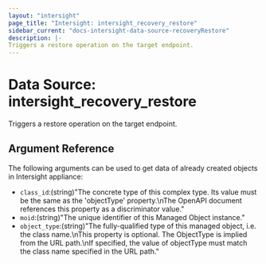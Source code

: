 ```yaml
---
layout: "intersight"
page_title: "Intersight: intersight_recovery_restore"
sidebar_current: "docs-intersight-data-source-recoveryRestore"
description: |-
Triggers a restore operation on the target endpoint.
---
```


# Data Source: intersight_recovery_restore
Triggers a restore operation on the target endpoint.
## Argument Reference
The following arguments can be used to get data of already created objects in Intersight appliance:
* `class_id`:(string)"The concrete type of this complex type. Its value must be the same as the 'objectType' property.\nThe OpenAPI document references this property as a discriminator value."
* `moid`:(string)"The unique identifier of this Managed Object instance."
* `object_type`:(string)"The fully-qualified type of this managed object, i.e. the class name.\nThis property is optional. The ObjectType is implied from the URL path.\nIf specified, the value of objectType must match the class name specified in the URL path."
